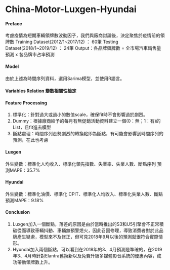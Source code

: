 # China-Motor-Luxgen-Hyundai

#### Preface
考慮疫情為短期車輛領牌數波動因子，我們與廠商討論後，決定聚焦於疫情前的領牌數
Training Dataset(2012/1~2017/12) ： 60筆
Testing Dataset(2018/1~2019/12)  ： 24筆
Output：各品牌領牌數 = 全市場汽車銷售量預測 x 各品牌市占率預測

#### Model
由於上述為時間序列資料，選用Sarima模型，並使用R語言。

#### Variables Relation 變數相關性檢定

#### Feature Processing
1. 標準化：針對過大或過小的數值scale，確保fit時不會影響過於劇烈。
2. Dummy：根據廠商給予的每月有無促銷活動資料建立一個(0：無；1：有)的List，且fit進去模型
3. 斷點處理：時間序列走勢劇烈的轉換點即為斷點，有可能會影響到時間序列的預測，在此也考慮

#### Luxgen
外生變數：標準化人均收入、標準化領先指數、失業率、失業人數、斷點序列
預測MAPE：35.7%

#### Hyundai
外生變數：標準化油價、標準化 CPIT、標準化人均收入、標準化失業人數、斷點
預測MAPE：9.18%

#### Conclusion
1. Luxgen加入一個斷點，落差的原因是由於當時推出的S3和U5引擎會不正常積碳從而導致車輛抖動、車輛無預警熄火，因此召回修理，導致消費者對於此品牌產生疑慮，模型來不及修正，但可見2018年9月以後的預測就很符合實際情形。
2. Hyundai加入兩個斷點，可以看到在2018年的3、4月預測是準確的，在2019年3、4月時針對Elantra舊換新以及免費升級多媒體影音系統的優惠內容，成功帶動領牌數上升。
